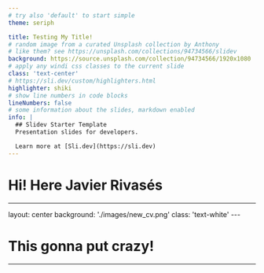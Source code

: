 ```yaml
---
# try also 'default' to start simple
theme: seriph

title: Testing My Title!
# random image from a curated Unsplash collection by Anthony
# like them? see https://unsplash.com/collections/94734566/slidev
background: https://source.unsplash.com/collection/94734566/1920x1080
# apply any windi css classes to the current slide
class: 'text-center'
# https://sli.dev/custom/highlighters.html
highlighter: shiki
# show line numbers in code blocks
lineNumbers: false
# some information about the slides, markdown enabled
info: |
  ## Slidev Starter Template
  Presentation slides for developers.

  Learn more at [Sli.dev](https://sli.dev)
---
```


# Hi! Here Javier Rivasés

---
layout: center
background: './images/new_cv.png'
class: 'text-white'
---​

# This gonna put crazy!


---